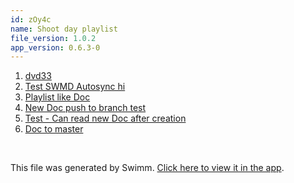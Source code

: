 ```yaml
---
id: zOy4c
name: Shoot day playlist
file_version: 1.0.2
app_version: 0.6.3-0
---
```


<!-- Steps - Do not remove this comment --> 
1. [dvd33](dvd33.2pEqk.sw.md) 
2. [Test SWMD Autosync hi](test-swmd-autosync-hi.Jy_Wg.sw.md) 
3. [Playlist like Doc](playlist-like-doc.nhHzH.sw.md) 
4. [New Doc push to branch test](http://localhost:5000/#/repos/U0sVB7lC9at5XPOW1TBW/docs/5gprK) 
5. [Test - Can read new Doc after creation](http://localhost:5000/#/repos/U0sVB7lC9at5XPOW1TBW/docs/rpEX5) 
6. [Doc to master](http://localhost:5000/#/repos/U0sVB7lC9at5XPOW1TBW/docs/FJ1CA0atRFTqmNXqgNxD) 


<br/>

This file was generated by Swimm. [Click here to view it in the app](http://localhost:5000/#/repos/Z2l0aHViJTNBJTNBc3ItZXh0ZW5zaW9uJTNBJTNBZG91ZWs=/docs/zOy4c).
